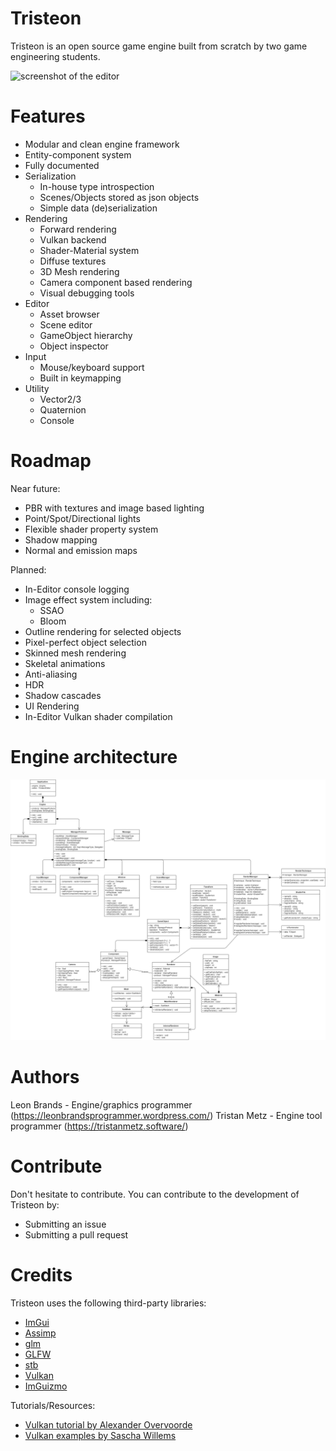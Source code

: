 # Tristeon
Tristeon is an open source game engine built from scratch by two game engineering students.

![screenshot of the editor](https://i.imgur.com/0CCvybQ.png)

# Features
* Modular and clean engine framework
* Entity-component system
* Fully documented
* Serialization
  * In-house type introspection
  * Scenes/Objects stored as json objects
  * Simple data (de)serialization
* Rendering
  * Forward rendering
  * Vulkan backend
  * Shader-Material system
  * Diffuse textures
  * 3D Mesh rendering
  * Camera component based rendering
  * Visual debugging tools
* Editor
  * Asset browser
  * Scene editor
  * GameObject hierarchy
  * Object inspector
* Input
  * Mouse/keyboard support
  * Built in keymapping
* Utility
  * Vector2/3
  * Quaternion
  * Console

# Roadmap

Near future:
* PBR with textures and image based lighting
* Point/Spot/Directional lights
* Flexible shader property system
* Shadow mapping
* Normal and emission maps

Planned:
* In-Editor console logging
* Image effect system including:
  * SSAO
  * Bloom
* Outline rendering for selected objects
* Pixel-perfect object selection
* Skinned mesh rendering
* Skeletal animations
* Anti-aliasing
* HDR
* Shadow cascades
* UI Rendering
* In-Editor Vulkan shader compilation

# Engine architecture
<img src="Documents/Engine Architecture/Tristeon Core Architecture.png">

# Authors
Leon Brands - Engine/graphics programmer (https://leonbrandsprogrammer.wordpress.com/)
Tristan Metz - Engine tool programmer (https://tristanmetz.software/)

# Contribute
Don't hesitate to contribute. You can contribute to the development of Tristeon by:
* Submitting an issue 
* Submitting a pull request

# Credits

Tristeon uses the following third-party libraries:
* [ImGui](https://github.com/ocornut/imgui)
* [Assimp](https://github.com/assimp/assimp)
* [glm](https://github.com/g-truc/glm)
* [GLFW](https://github.com/glfw/glfw)
* [stb](https://github.com/nothings/stb)
* [Vulkan](https://github.com/KhronosGroup/Vulkan-Hpp)
* [ImGuizmo](https://github.com/CedricGuillemet/ImGuizmo)

Tutorials/Resources:
* [Vulkan tutorial by Alexander Overvoorde](https://vulkan-tutorial.com/)
* [Vulkan examples by Sascha Willems](https://github.com/SaschaWillems/Vulkan)
